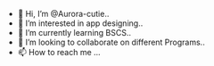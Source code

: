 - 👋 Hi, I’m @Aurora-cutie.. 
- 👀 I’m interested in app designing.. 
- 🌱 I’m currently learning BSCS.. 
- 💞️ I’m looking to collaborate on different
      Programs.. 
- 📫 How to reach me ...

<!---
Aurora-cutie/Aurora-cutie is a ✨ special ✨ repository because its `README.md` (this file) appears on your GitHub profile.
You can click the Preview link to take a look at your changes.
--->
